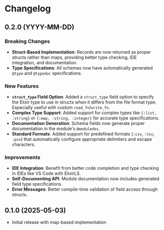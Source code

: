 # Changelog

## 0.2.0 (YYYY-MM-DD)

### Breaking Changes

- **Struct-Based Implementation**: Records are now returned as proper structs rather than maps, providing better type checking, IDE integration, and documentation.
- **Type Specifications**: All schemas now have automatically generated `@type` and `@typedoc` specifications.

### New Features

- **`struct_type` Field Option**: Added a `struct_type` field option to specify the Elixir type to use in structs when it differs from the file format type. Especially useful with custom `read_fn`/`write_fn`.
- **Complex Type Support**: Added support for complex types like `{:list, :string}` or `{:map, :string, :integer}` for accurate type specifications.
- **Documentation Generation**: Schema fields now generate proper documentation in the module's `@moduledoc`.
- **Standard Formats**: Added support for predefined formats (`:csv`, `:tsv`, `:psv`) that automatically configure appropriate delimiters and escape characters.

### Improvements

- **IDE Integration**: Benefit from better code completion and type checking in IDEs like VS Code with ElixirLS.
- **Self-Documenting API**: Module documentation now includes generated field type specifications.
- **Error Messages**: Better compile-time validation of field access through structs.

## 0.1.0 (2025-05-03)

- Initial release with map-based implementation
